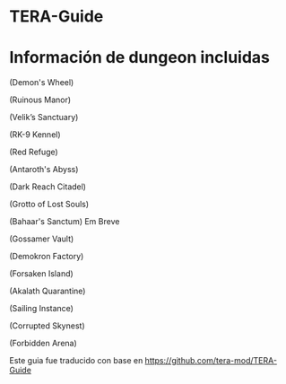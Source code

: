 TERA-Guide
======

# Información de dungeon incluidas

(Demon's Wheel)

(Ruinous Manor)

(Velik’s Sanctuary)

(RK-9 Kennel)

(Red Refuge)

(Antaroth's Abyss)

(Dark Reach Citadel)

(Grotto of Lost Souls)

(Bahaar's Sanctum) Em Breve

(Gossamer Vault)

(Demokron Factory)

(Forsaken Island)

(Akalath Quarantine)

(Sailing Instance)

(Corrupted Skynest)

(Forbidden Arena)



Este guia fue traducido con base en https://github.com/tera-mod/TERA-Guide
